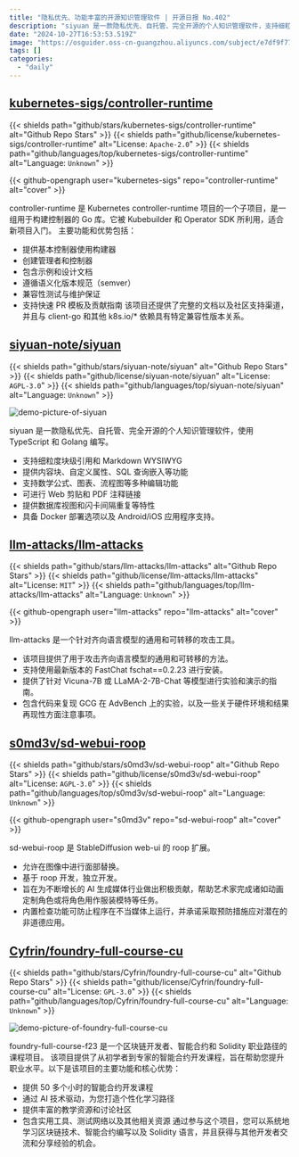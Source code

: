 ```yaml
---
title: "隐私优先、功能丰富的开源知识管理软件 | 开源日报 No.402"
description: "siyuan 是一款隐私优先、自托管、完全开源的个人知识管理软件，支持细粒度块级引用和 Markdown WYSIWYG，提供丰富的编辑功能，包括数学公式、图表、流程图等，同时支持 Web 剪贴和 PDF 注释链接，具备数据库视图和闪卡间隔重复等特性，可通过 Docker 部署，同时支持 Android/iOS 应用程序，功能丰富，是一款不可多得的知识管理利器。"
date: "2024-10-27T16:53:53.519Z"
image: "https://osguider.oss-cn-guangzhou.aliyuncs.com/subject/e7df9f77b51f1c19dd97cd52c9dc131c.png"
tags: []
categories:
  - "daily"
---
```


## [kubernetes-sigs/controller-runtime](https://github.com/kubernetes-sigs/controller-runtime)

{{< shields path="github/stars/kubernetes-sigs/controller-runtime" alt="Github Repo Stars" >}} {{< shields path="github/license/kubernetes-sigs/controller-runtime" alt="License: `Apache-2.0`" >}} {{< shields path="github/languages/top/kubernetes-sigs/controller-runtime" alt="Language: `Unknown`" >}}

{{< github-opengraph user="kubernetes-sigs" repo="controller-runtime" alt="cover" >}}

controller-runtime 是 Kubernetes controller-runtime 项目的一个子项目，是一组用于构建控制器的 Go 库。它被 Kubebuilder 和 Operator SDK 所利用，适合新项目入门。
主要功能和优势包括：

- 提供基本控制器使用构建器
- 创建管理者和控制器
- 包含示例和设计文档
- 遵循语义化版本规范（semver）
- 兼容性测试与维护保证
- 支持快速 PR 模板及贡献指南
该项目还提供了完整的文档以及社区支持渠道，并且与 client-go 和其他 k8s.io/* 依赖具有特定兼容性版本关系。
  
## [siyuan-note/siyuan](https://github.com/siyuan-note/siyuan)

{{< shields path="github/stars/siyuan-note/siyuan" alt="Github Repo Stars" >}} {{< shields path="github/license/siyuan-note/siyuan" alt="License: `AGPL-3.0`" >}} {{< shields path="github/languages/top/siyuan-note/siyuan" alt="Language: `Unknown`" >}}

![demo-picture-of-siyuan](https://static.osguider.com/subject/github/siyuan-note/siyuan/75142ef11054b413ebd128bb9c8302fa.png)

siyuan 是一款隐私优先、自托管、完全开源的个人知识管理软件，使用 TypeScript 和 Golang 编写。

- 支持细粒度块级引用和 Markdown WYSIWYG
- 提供内容块、自定义属性、SQL 查询嵌入等功能
- 支持数学公式、图表、流程图等多种编辑功能
- 可进行 Web 剪贴和 PDF 注释链接
- 提供数据库视图和闪卡间隔重复等特性
- 具备 Docker 部署选项以及 Android/iOS 应用程序支持。
  
## [llm-attacks/llm-attacks](https://github.com/llm-attacks/llm-attacks)

{{< shields path="github/stars/llm-attacks/llm-attacks" alt="Github Repo Stars" >}} {{< shields path="github/license/llm-attacks/llm-attacks" alt="License: `MIT`" >}} {{< shields path="github/languages/top/llm-attacks/llm-attacks" alt="Language: `Unknown`" >}}

{{< github-opengraph user="llm-attacks" repo="llm-attacks" alt="cover" >}}

llm-attacks 是一个针对齐向语言模型的通用和可转移的攻击工具。

- 该项目提供了用于攻击齐向语言模型的通用和可转移的方法。
- 支持使用最新版本的 FastChat fschat==0.2.23 进行安装。
- 提供了针对 Vicuna-7B 或 LLaMA-2-7B-Chat 等模型进行实验和演示的指南。
- 包含代码来复现 GCG 在 AdvBench 上的实验，以及一些关于硬件环境和结果再现性方面注意事项。
  
## [s0md3v/sd-webui-roop](https://github.com/s0md3v/sd-webui-roop)

{{< shields path="github/stars/s0md3v/sd-webui-roop" alt="Github Repo Stars" >}} {{< shields path="github/license/s0md3v/sd-webui-roop" alt="License: `AGPL-3.0`" >}} {{< shields path="github/languages/top/s0md3v/sd-webui-roop" alt="Language: `Unknown`" >}}

{{< github-opengraph user="s0md3v" repo="sd-webui-roop" alt="cover" >}}

sd-webui-roop 是 StableDiffusion web-ui 的 roop 扩展。

- 允许在图像中进行面部替换。
- 基于 roop 开发，独立开发。
- 旨在为不断增长的 AI 生成媒体行业做出积极贡献，帮助艺术家完成诸如动画定制角色或将角色用作服装模特等任务。
- 内置检查功能可防止程序在不当媒体上运行，并承诺采取预防措施应对潜在的非道德应用。
  
## [Cyfrin/foundry-full-course-cu](https://github.com/Cyfrin/foundry-full-course-cu)

{{< shields path="github/stars/Cyfrin/foundry-full-course-cu" alt="Github Repo Stars" >}} {{< shields path="github/license/Cyfrin/foundry-full-course-cu" alt="License: `GPL-3.0`" >}} {{< shields path="github/languages/top/Cyfrin/foundry-full-course-cu" alt="Language: `Unknown`" >}}

![demo-picture-of-foundry-full-course-cu](https://static.osguider.com/subject/github/Cyfrin/foundry-full-course-f23/747c5d512c2acab987eb8162c2fc6f24.png)

foundry-full-course-f23 是一个区块链开发者、智能合约和 Solidity 职业路径的课程项目。
该项目提供了从初学者到专家的智能合约开发课程，旨在帮助您提升职业水平。以下是该项目的主要功能和核心优势：

- 提供 50 多个小时的智能合约开发课程
- 通过 AI 技术驱动，为您打造个性化学习路径
- 提供丰富的教学资源和讨论社区
- 包含实用工具、测试网络以及其他相关资源
通过参与这个项目，您可以系统地学习区块链技术、智能合约编写以及 Solidity 语言，并且获得与其他开发者交流和分享经验的机会。
  
